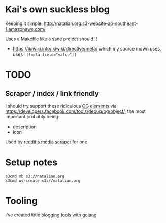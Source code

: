 # Kai's own suckless blog

Keeping it simple: <http://natalian.org.s3-website-ap-southeast-1.amazonaws.com/>

Uses a [Makefile](Makefile) like a sane project should !!

* <https://ikiwiki.info/ikiwiki/directive/meta/> which my source mdwn uses, uses `[[!meta field="value"]]`

# TODO

## Scraper / index / link friendly

I should try support these ridiculous <a href=http://ogp.me/><abbr title="Open
Graph">OG</abbr> elements</a> via
<https://developers.facebook.com/tools/debug/og/object/>, the most important probably being:

* description
* icon

Used by [reddit's media scraper](https://github.com/reddit/reddit/blob/master/r2/r2/lib/media.py) for one.

# Setup notes

	s3cmd mb s3://natalian.org
	s3cmd ws-create s3://natalian.org

# Tooling

I've created little [blogging tools with golang](https://github.com/kaihendry/blog)
